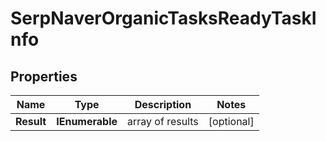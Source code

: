 # SerpNaverOrganicTasksReadyTaskInfo


## Properties

| Name | Type | Description | Notes |
|------------ | ------------- | ------------- | -------------|
**Result** | **IEnumerable<SerpNaverOrganicTasksReadyResultInfo>** | array of results |[optional]|